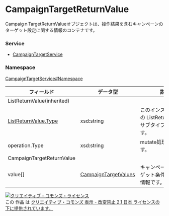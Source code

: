 # CampaignTargetReturnValue
CampaigｎTargetReturnValueオブジェクトは、操作結果を含むキャンペーンのターゲット設定に関する情報のコンテナです。
### Service
+ [CampaignTargetService](../../services/CampaignTargetService.md)

### Namespace
[CampaignTargetService#Namespace](../../services/CampaignTargetService.md#namespace)

| フィールド | データ型 | 説明 |
|---|---|---|
| ListReturnValue(inherited)|||
| <a href="../Common/ListReturnValue.md">ListReturnValue.Type</a>| xsd:string| このインスタンスの ListReturnValue のサブタイプを示します。 |
| operation.Type| xsd:string| mutate処理の内容です。 |
| CampaignTargetReturnValue|||
| value[]| <a href="CampaignTargetValues.md">CampaignTargetValues</a>| キャンペーンのターゲット条件に関する情報です。 |

<a rel="license" href="http://creativecommons.org/licenses/by-nd/2.1/jp/"><img alt="クリエイティブ・コモンズ・ライセンス" style="border-width:0" src="https://i.creativecommons.org/l/by-nd/2.1/jp/88x31.png" /></a><br />この 作品 は <a rel="license" href="http://creativecommons.org/licenses/by-nd/2.1/jp/">クリエイティブ・コモンズ 表示 - 改変禁止 2.1 日本 ライセンスの下に提供されています。</a>
